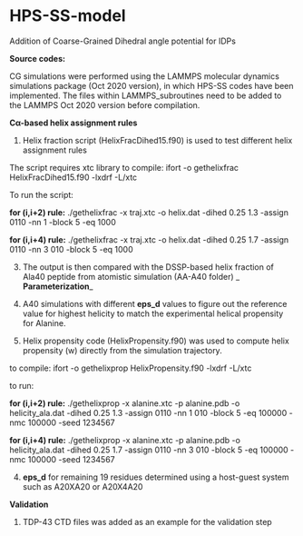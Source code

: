 # HPS-SS-model

Addition of Coarse-Grained Dihedral angle potential for IDPs

**Source codes:**

CG simulations were performed using the LAMMPS molecular dynamics simulations package (Oct 2020 version), in which HPS-SS codes have been implemented.
The files within LAMMPS_subroutines need to be added to the LAMMPS Oct 2020 version before compilation.

**Cα-based helix assignment rules**

1) Helix fraction script (HelixFracDihed15.f90) is used to test different helix assignment rules

The script requires xtc library to compile:
ifort -o gethelixfrac HelixFracDihed15.f90 -lxdrf -L/xtc

To run the script:

**for (i,i+2) rule:** ./gethelixfrac -x traj.xtc -o helix.dat -dihed 0.25 1.3 -assign 0110 -nn 1 -block 5 -eq 1000

**for (i,i+4) rule:** ./gethelixfrac -x traj.xtc -o helix.dat -dihed 0.25 1.7 -assign 0110 -nn 3 010 -block 5 -eq 1000

3) The output is then compared with the DSSP-based helix fraction of Ala40 peptide from atomistic simulation (AA-A40 folder)
_
**Parameterization**_

1) A40 simulations with different **eps_d** values to figure out the reference value for highest helicity to match the experimental helical propensity for Alanine.
2) Helix propensity code (HelixPropensity.f90) was used to compute helix propensity (w) directly from the simulation trajectory.

to compile: ifort -o gethelixprop HelixPropensity.f90 -lxdrf -L/xtc


to run: 

**for (i,i+2) rule:** ./gethelixprop -x alanine.xtc -p alanine.pdb -o helicity_ala.dat -dihed 0.25 1.3 -assign 0110 -nn 1 010 -block 5 -eq 100000 -nmc 100000 -seed 1234567

**for (i,i+4) rule:** ./gethelixprop -x alanine.xtc -p alanine.pdb -o helicity_ala.dat -dihed 0.25 1.7 -assign 0110 -nn 3 010 -block 5 -eq 100000 -nmc 100000 -seed 1234567

4) **eps_d** for remaining 19 residues determined using a host-guest system such as A20XA20 or A20X4A20

**Validation**
1) TDP-43 CTD files was added as an example for the validation step
